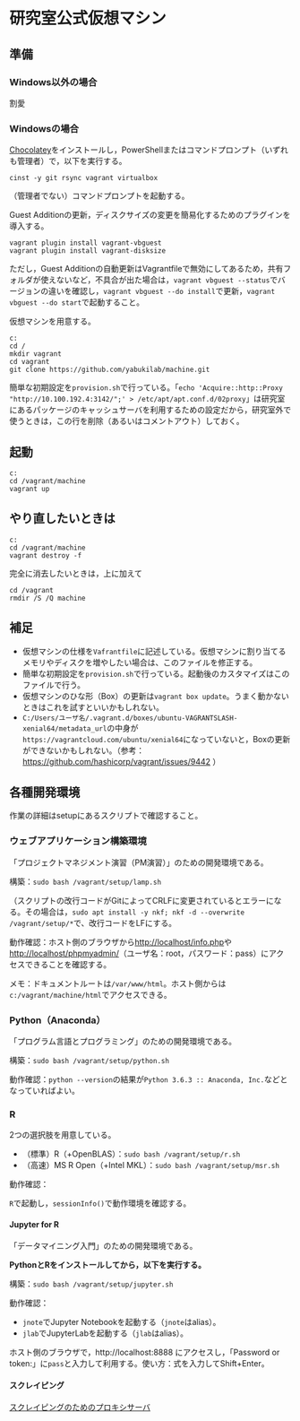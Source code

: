 # 研究室公式仮想マシン

## 準備

### Windows以外の場合

割愛

### Windowsの場合

[Chocolatey](https://chocolatey.org/)をインストールし，PowerShellまたはコマンドプロンプト（いずれも管理者）で，以下を実行する。

```
cinst -y git rsync vagrant virtualbox
```

（管理者でない）コマンドプロンプトを起動する。

Guest Additionの更新，ディスクサイズの変更を簡易化するためのプラグインを導入する。

```
vagrant plugin install vagrant-vbguest
vagrant plugin install vagrant-disksize
```

ただし，Guest Additionの自動更新はVagrantfileで無効にしてあるため，共有フォルダが使えないなど，不具合が出た場合は，`vagrant vbguest --status`でバージョンの違いを確認し，`vagrant vbguest --do install`で更新，`vagrant vbguest --do start`で起動すること。

仮想マシンを用意する。

```
c:
cd /
mkdir vagrant
cd vagrant
git clone https://github.com/yabukilab/machine.git
```

簡単な初期設定を`provision.sh`で行っている。「`echo 'Acquire::http::Proxy "http://10.100.192.4:3142/";' > /etc/apt/apt.conf.d/02proxy`」は研究室にあるパッケージのキャッシュサーバを利用するための設定だから，研究室外で使うときは，この行を削除（あるいはコメントアウト）しておく。

## 起動

```
c:
cd /vagrant/machine
vagrant up
```

## やり直したいときは

```
c:
cd /vagrant/machine
vagrant destroy -f
```

完全に消去したいときは，上に加えて

```
cd /vagrant
rmdir /S /Q machine
```

## 補足

* 仮想マシンの仕様を`Vafrantfile`に記述している。仮想マシンに割り当てるメモリやディスクを増やしたい場合は、このファイルを修正する。
* 簡単な初期設定を`provision.sh`で行っている。起動後のカスタマイズはこのファイルで行う。
* 仮想マシンのひな形（Box）の更新は`vagrant box update`。うまく動かないときはこれを試すといいかもしれない。
* `C:/Users/ユーザ名/.vagrant.d/boxes/ubuntu-VAGRANTSLASH-xenial64/metadata_url`の中身が`https://vagrantcloud.com/ubuntu/xenial64`になっていないと，Boxの更新ができないかもしれない。（参考：https://github.com/hashicorp/vagrant/issues/9442 ）

## 各種開発環境

作業の詳細はsetupにあるスクリプトで確認すること。

### ウェブアプリケーション構築環境

「プロジェクトマネジメント演習（PM演習）」のための開発環境である。

構築：`sudo bash /vagrant/setup/lamp.sh`

（スクリプトの改行コードがGitによってCRLFに変更されているとエラーになる。その場合は，`sudo apt install -y nkf; nkf -d --overwrite /vagrant/setup/*`で、改行コードをLFにする。

動作確認：ホスト側のブラウザから[http://localhost/info.php](http://localhost/info.php)や[http://localhost/phpmyadmin/](http://localhost/phpmyadmin/)（ユーザ名：root，パスワード：pass）にアクセスできることを確認する。

メモ：ドキュメントルートは`/var/www/html`。ホスト側からは`c:/vagrant/machine/html`でアクセスできる。

### Python（Anaconda）

「プログラム言語とプログラミング」のための開発環境である。

構築：`sudo bash /vagrant/setup/python.sh`

動作確認：`python --version`の結果が`Python 3.6.3 :: Anaconda, Inc.`などとなっていればよい。

### R

2つの選択肢を用意している。

* （標準）R（+OpenBLAS）：`sudo bash /vagrant/setup/r.sh`
* （高速）MS R Open（+Intel MKL）：`sudo bash /vagrant/setup/msr.sh`

動作確認：

`R`で起動し，`sessionInfo()`で動作環境を確認する。

#### Jupyter for R

「データマイニング入門」のための開発環境である。

**PythonとRをインストールしてから，以下を実行する。**

構築：`sudo bash /vagrant/setup/jupyter.sh`

動作確認：

* `jnote`でJupyter Notebookを起動する（`jnote`はalias）。
* `jlab`でJupyterLabを起動する（`jlab`はalias）。

ホスト側のブラウザで，http://localhost:8888 にアクセスし，「Password or token:」に`pass`と入力して利用する。使い方：式を入力してShift+Enter。

#### スクレイピング

[スクレイピングのためのプロキシサーバ](squid)

